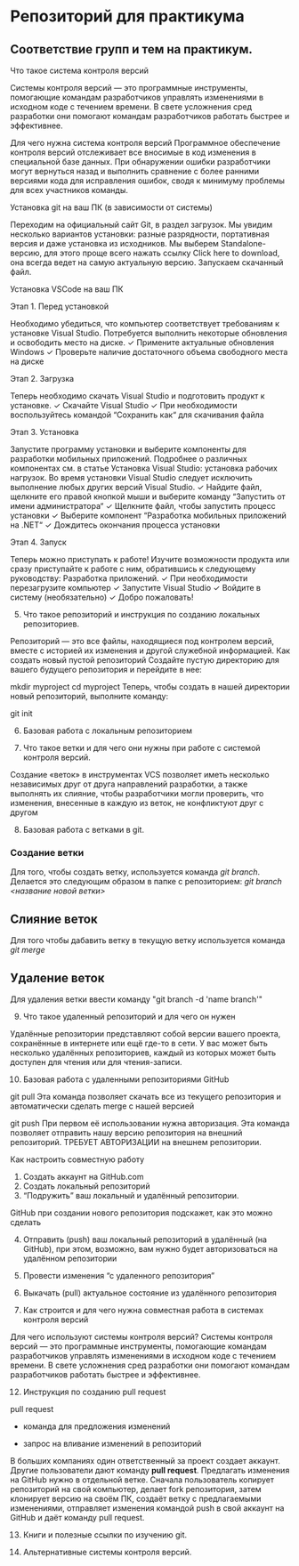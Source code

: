 # Репозиторий для практикума
## Соответствие групп и тем на практикум.

 Что такое система контроля версий
 
Системы контроля версий — это программные инструменты, помогающие командам разработчиков управлять изменениями в исходном коде с течением времени. В свете усложнения сред разработки они помогают командам разработчиков работать быстрее и эффективнее.

 Для чего нужна система контроля версий
Программное обеспечение контроля версий отслеживает все вносимые в код изменения в специальной базе данных. При обнаружении ошибки разработчики могут вернуться назад и выполнить сравнение с более ранними версиями кода для исправления ошибок, сводя к минимуму проблемы для всех участников команды.

 Установка git на ваш ПК (в зависимости от системы)

Переходим на официальный сайт Git, в раздел загрузок. Мы увидим несколько вариантов установки: разные разрядности, портативная версия и даже установка из исходников. Мы выберем Standalone-версию, для этого проще всего нажать ссылку Click here to download, она всегда ведет на самую актуальную версию. Запускаем скачанный файл.

 Установка VSCode на ваш ПК

Этап 1. Перед установкой

Необходимо убедиться, что компьютер соответствует требованиям к установке Visual Studio. Потребуется выполнить некоторые обновления и освободить место на диске.
✓ Примените актуальные обновления Windows
✓ Проверьте наличие достаточного объема свободного места на диске

Этап 2. Загрузка

Теперь необходимо скачать Visual Studio и подготовить продукт к установке.
✓ Скачайте Visual Studio
✓ При необходимости воспользуйтесь командой “Сохранить как“ для скачивания файла

Этап 3. Установка

Запустите программу установки и выберите компоненты для разработки мобильных приложений. Подробнее о различных компонентах см. в статье Установка Visual Studio: установка рабочих нагрузок.
Во время установки Visual Studio следует исключить выполнение любых других версий Visual Studio.
✓ Найдите файл, щелкните его правой кнопкой мыши и выберите команду “Запустить от имени администратора“
✓ Щелкните файл, чтобы запустить процесс установки
✓ Выберите компонент “Разработка мобильных приложений на .NET“
✓ Дождитесь окончания процесса установки

Этап 4. Запуск

Теперь можно приступать к работе! Изучите возможности продукта или сразу приступайте к работе с ним, обратившись к следующему руководству: Разработка приложений.
✓ При необходимости перезагрузите компьютер
✓ Запустите Visual Studio
✓ Войдите в систему (необязательно)
✓ Добро пожаловать!

5. Что такое репозиторий и инструкция по созданию локальных репозиториев.

Репозиторий — это все файлы, находящиеся под контролем версий, вместе с историей их изменения и другой служебной информацией.
Как создать новый пустой репозиторий
Создайте пустую директорию для вашего будущего репозитория и перейдите в нее:

mkdir myproject
cd myproject
Теперь, чтобы создать в нашей директории новый репозиторий, выполните команду:

git init

6. Базовая работа с локальным репозиторием

7. Что такое ветки и для чего они нужны при работе с системой контроля версий.

Создание «веток» в инструментах VCS позволяет иметь несколько независимых друг от друга направлений разработки, а также выполнять их слияние, чтобы разработчики могли проверить, что изменения, внесенные в каждую из веток, не конфликтуют друг с другом

8. Базовая работа с ветками в git.
### Создание ветки

Для того, чтобы создать ветку, используется команда *git branch*. Делается это следующим образом в папке с репозиторием: *git branch <название новой ветки>*

## Слияние веток

Для того чтобы дабавить ветку в текущую ветку используется команда *git merge <name branch>*

## Удаление веток
Для удаления ветки ввести команду "git branch -d 'name branch'"

9. Что такое удаленный репозиторий и для чего он нужен

Удалённые репозитории представляют собой версии вашего проекта, сохранённые в интернете или ещё где-то в сети. У вас может быть несколько удалённых репозиториев, каждый из которых может быть доступен для чтения или для чтения-записи.

10. Базовая работа с удаленными репозиториями GitHub

git pull
Эта команда позволяет скачать все из текущего репозитория и автоматически сделать merge с нашей версией

git push
При первом её использовании нужна авторизация.
Эта команда позволяет отправить нашу версию репозитория на внешний репозиторий. ТРЕБУЕТ АВТОРИЗАЦИИ на внешнем репозитории.

Как настроить совместную работу

1. Создать аккаунт на GitHub.com
2. Создать локальный репозиторий
3. “Подружить” ваш локальный и удалённый репозитории. 
    
GitHub при создании нового репозитория подскажет, как это можно сделать
    
4. Отправить (push) ваш локальный репозиторий в удалённый (на GitHub), при этом, возможно, вам нужно будет авторизоваться на удалённом репозитории
5. Провести изменения “с удаленного репозитория”
6. Выкачать (pull) актуальное состояние из удалённого репозитория



11. Как строится и для чего нужна совместная 
работа в системах контроля версий

Для чего используют системы контроля версий?
Системы контроля версий — это программные инструменты, помогающие командам разработчиков управлять изменениями в исходном коде с течением времени. В свете усложнения сред разработки они помогают командам разработчиков работать быстрее и эффективнее.

12. Инструкция по созданию pull request

pull request

- команда для предложения изменений 

- запрос на вливание изменений в репозиторий

В больших компаниях один ответственный за проект создает аккаунт. Другие пользователи дают команду **pull request**. Предлагать изменения на GitHub нужно в отдельной ветке. 
Сначала пользователь копирует репозиторий на свой компьютер, делает fork репозитория, затем клонирует версию на своём ПК, создаёт ветку с предлагаемыми изменениями, отправляет изменения командой push в свой аккаунт на GitHub и даёт команду pull request.

13. Книги и полезные ссылки по изучению git.

14. Альтернативные системы контроля версий.
